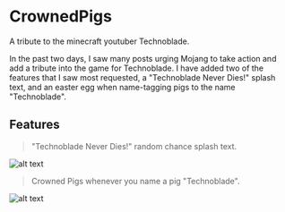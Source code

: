 # CrownedPigs
A tribute to the minecraft youtuber Technoblade.

In the past two days, I saw many posts urging Mojang to take action and add a tribute into the game for Technoblade. 
I have added two of the features that I saw most requested, a "Technoblade Never Dies!" splash text, and an easter egg when name-tagging pigs to the name "Technoblade".

## Features
>"Technoblade Never Dies!" random chance splash text.  

![alt text](https://i.imgur.com/sQVhXqb.png)

>Crowned Pigs whenever you name a pig "Technoblade".

![alt text](https://i.imgur.com/zgWFQFo.png)
